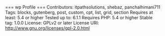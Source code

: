 === wp Profile ===
Contributors: itpathsolutions, shebaz, panchalhimani711
Tags: blocks, gutenberg, post, custom, cpt, list, grid, section
Requires at least: 5.4 or higher
Tested up to: 6.1.1
Requires PHP: 5.4 or higher
Stable tag: 1.0.0
License: GPLv2 or later
License URI: http://www.gnu.org/licenses/gpl-2.0.html
